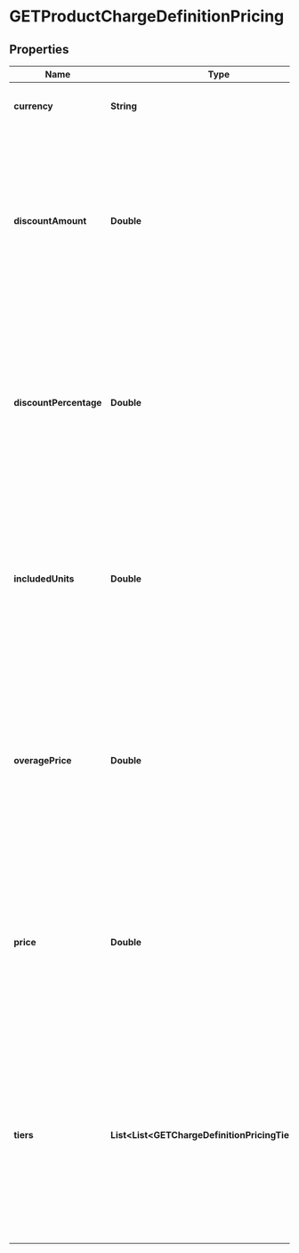 

# GETProductChargeDefinitionPricing


## Properties

| Name | Type | Description | Notes |
|------------ | ------------- | ------------- | -------------|
|**currency** | **String** | The currency for the price.  |  [optional] |
|**discountAmount** | **Double** | The specific amount for a fixed discount. The field is applicable only for charges based on the Discount-Fixed Amount charge model.  |  [optional] |
|**discountPercentage** | **Double** | The percentage of discount for a percentage discount. The field is applicable only for charges based on the Discount-Percentage charge model.  |  [optional] |
|**includedUnits** | **Double** | The number of units included in this price item.   This field is only applicable for charges based on the Overage Pricing charge model.  |  [optional] |
|**overagePrice** | **Double** | The overage price of the price item.   This field is only applicable for charges based on the Overage Pricing or Tiered with Overage Pricing charge model.  |  [optional] |
|**price** | **Double** | The price of this item.   This field is only applicable for charges based on the following charge models:   - Flat Fee   - Per Unit   - Delivery Pricing  |  [optional] |
|**tiers** | **List&lt;List&lt;GETChargeDefinitionPricingTierInner&gt;&gt;** | Container for the tiers of the price item.   This field is only applicable for charges based on the following charge models:   - Tiered Pricing   - Volume Pricing   - Tiered with Overage Pricing  |  [optional] |



